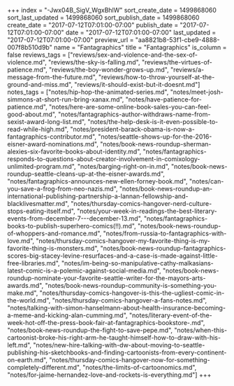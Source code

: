 +++
index = "-Jwx04B_SigV_WgxBhlW"
sort_create_date = 1499868060
sort_last_updated = 1499868060
sort_publish_date = 1499868060
create_date = "2017-07-12T07:01:00-07:00"
publish_date = "2017-07-12T07:01:00-07:00"
date = "2017-07-12T07:01:00-07:00"
last_updated = "2017-07-12T07:01:00-07:00"
preview_url = "aa8821b8-53f1-cbe9-4888-007f8b510d9b"
name = "Fantagraphics"
title = "Fantagraphics"
is_column = false
reviews_tags = ["reviews/sex-and-violence-and-the-sex-of-violence.md", "reviews/the-sky-is-falling.md", "reviews/the-virtues-of-patience.md", "reviews/the-boy-wonder-grows-up.md", "reviews/a-message-from-the-future.md", "reviews/how-to-throw-yourself-at-the-ground-and-miss.md", "reviews/it-should-exist-but-it-doesnt.md"]
notes_tags = ["notes/hip-hop-the-animated-series.md", "notes/meet-josh-simmons-at-short-run-bring-xanax.md", "notes/have-patience-for-patience.md", "notes/here-are-some-online-book-sales-you-can-feel-good-about.md", "notes/fantagraphics-author-withdraws-name-from-sexist-award-long-list.md", "notes/the-help-desk-is-it-even-possible-to-read-while-high.md", "notes/president-barack-obama-is-now-a-fantagraphics-contributor.md", "notes/seattle-shows-up-for-the-2016-eisner-award-nominations.md", "notes/book-news-roundup-sherman-alexies-six-favorite-books-about-identity.md", "notes/fantagraphics-responds-to-questions-about-creator-involvement-in-comixology-unlimited-program.md", "notes/barging-right-on-in.md", "notes/book-news-roundup-seattle-cleans-up-at-the-eisner-awards.md", "notes/fantagraphics-announces-new-ellen-forney-book.md", "notes/can-you-save-a-frog-from-neo-nazis.md", "notes/book-news-roundup-an-international-publishing-partnership-a-lannan-fellowship-and-blacklivesmatter.md", "notes/thursday-comics-hangover-nerd-culture-stops-eating-itself.md", "notes/your-week-in-readings-the-best-literary-events-from-december-7---december-13.md", "notes/fantagraphics-books-to-publish-superhero-comics(!!).md", "notes/book-news-roundup-of-whoppers-and-romance.md", "notes/from-russia-to-fantagraphics-with-love.md", "notes/thursday-comics-hangover-my-favorite-thing-is-my-favorite-thing-is-monsters.md", "notes/book-news-roundup-fantagraphics-scores-big-stacey-levine-resurfaces-and-a-case-is-made-against-little-free-libraries.md", "notes/im-being-so-manipulative-cathy-malkasians-latest-comic-is-a-polemic-against-social-media.md", "notes/book-news-roundup-nominate-your-favorite-seattle-writer-for-the-mayors-arts-awards.md", "notes/book-news-roundup-community-is-something-you-make.md", "notes/thursday-comics-hangover-is-this-the-ugliest-comic-in-the-world.md", "notes/thursday-comics-hangover-a-fans-notes.md", "notes/talking-with-simon-hanselmann-about-health-insurance-becoming-a-meme-and-kicking-alan-cumming.md", "notes/literary-event-of-the-week-hot-off-the-press-book-fair-at-fantagraphics-bookstore-.md", "notes/book-news-roundup-the-fight-to-save-pepe.md", "notes/when-this-cartoonist-broke-his-right-arm-he-taught-himself-how-to-draw-with-his-left.md", "notes/new-hire-talking-with-dw-about-moving-to-seattle-publishing-his-sketchbooks-and-finding-cartoonists-from-every-continent-on-earth.md", "notes/thursday-comics-hangover-now-for-something-completely-different.md", "notes/the-limits-of-cartoonomics.md", "notes/for-jaime-hernandez-love-and-rockets-is-everything.md"]
+++


